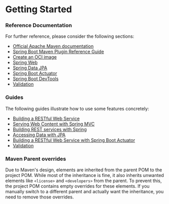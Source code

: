 # Getting Started

### Reference Documentation
For further reference, please consider the following sections:

* [Official Apache Maven documentation](https://maven.apache.org/guides/index.html)
* [Spring Boot Maven Plugin Reference Guide](https://docs.spring.io/spring-boot/docs/3.2.10/maven-plugin/reference/html/)
* [Create an OCI image](https://docs.spring.io/spring-boot/docs/3.2.10/maven-plugin/reference/html/#build-image)
* [Spring Web](https://docs.spring.io/spring-boot/docs/3.2.10/reference/htmlsingle/index.html#web)
* [Spring Data JPA](https://docs.spring.io/spring-boot/docs/3.2.10/reference/htmlsingle/index.html#data.sql.jpa-and-spring-data)
* [Spring Boot Actuator](https://docs.spring.io/spring-boot/docs/3.2.10/reference/htmlsingle/index.html#actuator)
* [Spring Boot DevTools](https://docs.spring.io/spring-boot/docs/3.2.10/reference/htmlsingle/index.html#using.devtools)
* [Validation](https://docs.spring.io/spring-boot/docs/3.2.10/reference/htmlsingle/index.html#io.validation)

### Guides
The following guides illustrate how to use some features concretely:

* [Building a RESTful Web Service](https://spring.io/guides/gs/rest-service/)
* [Serving Web Content with Spring MVC](https://spring.io/guides/gs/serving-web-content/)
* [Building REST services with Spring](https://spring.io/guides/tutorials/rest/)
* [Accessing Data with JPA](https://spring.io/guides/gs/accessing-data-jpa/)
* [Building a RESTful Web Service with Spring Boot Actuator](https://spring.io/guides/gs/actuator-service/)
* [Validation](https://spring.io/guides/gs/validating-form-input/)

### Maven Parent overrides

Due to Maven's design, elements are inherited from the parent POM to the project POM.
While most of the inheritance is fine, it also inherits unwanted elements like `<license>` and `<developers>` from the parent.
To prevent this, the project POM contains empty overrides for these elements.
If you manually switch to a different parent and actually want the inheritance, you need to remove those overrides.

